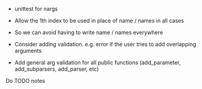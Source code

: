 - unittest for nargs

- Allow the 1th index to be used in place of name / names in all cases
 - So we can avoid having to write name / names everywhere

- Consider adding validation. e.g. error if the user tries to add overlapping arguments

- Add general arg validation for all public functions (add_parameter, add_subparsers, add_parser, etc)

Do TODO notes
